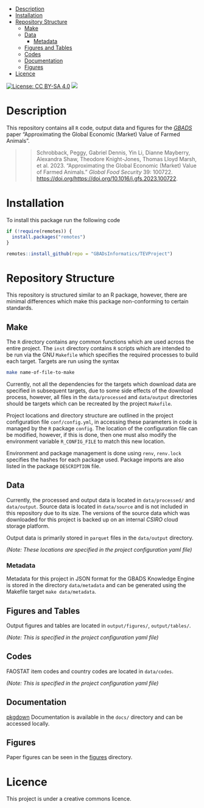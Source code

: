 -   [Description](#description)
-   [Installation](#installation)
-   [Repository Structure](#repository-structure)
    -   [Make](#make)
    -   [Data](#data)
        -   [Metadata](#metadata)
    -   [Figures and Tables](#figures-and-tables)
    -   [Codes](#codes)
    -   [Documentation](#documentation)
    -   [Figures](#figures)
-   [Licence](#licence)

<!-- README.md is generated from README.Rmd. Please edit that file -->

[![License: CC BY-SA
4.0](https://img.shields.io/badge/license-CC%20BY--SA%204.0-blue.svg)](https://cran.r-project.org/web/licenses/CC%20BY-SA%204.0)
[![](https://img.shields.io/badge/lifecycle-experimental-orange.svg)](https://lifecycle.r-lib.org/articles/stages.html#experimental)

Description
===========

This repository contains all `R` code, output data and figures for the
[*GBADS*](https://animalhealthmetrics.org/) paper “Approximating the
Global Economic (Market) Value of Farmed Animals”.

> > Schrobback, Peggy, Gabriel Dennis, Yin Li, Dianne Mayberry,
> > Alexandra Shaw, Theodore Knight-Jones, Thomas Lloyd Marsh, et
> > al. 2023. “Approximating the Global Economic (Market) Value of
> > Farmed Animals.” *Global Food Security* 39: 100722.
> > <a href="https://doi.org/https://doi.org/10.1016/j.gfs.2023.100722" class="uri">https://doi.org/https://doi.org/10.1016/j.gfs.2023.100722</a>.

Installation
============

To install this package run the following code

``` r
if (!require(remotes)) {
  install.packages("remotes")
}

remotes::install_github(repo = "GBADsInformatics/TEVProject")
```

Repository Structure
====================

This repository is structured similar to an R package, however, there
are minimal differences which make this package non-conforming to
certain standards.

Make
----

The `R` directory contains any common functions which are used across
the entire project. The `inst` directory contains `R` scripts which are
intended to be run via the GNU `Makefile` which specifies the required
processes to build each target. Targets are run using the syntax

``` bash
make name-of-file-to-make
```

Currently, not all the dependencies for the targets which download data
are specified in subsequent targets, due to some side effects of the
download process, however, all files in the `data/processed` and
`data/output` directories should be targets which can be recreated by
the project `Makefile`.

Project locations and directory structure are outlined in the project
configuration file `conf/config.yml`, in accessing these parameters in
code is managed by the `R` package `config`. The location of the
configuration file can be modified, however, if this is done, then one
must also modify the environment variable `R_CONFIG_FILE` to match this
new location.

Environment and package management is done using `renv`, `renv.lock`
specifies the hashes for each package used. Package imports are also
listed in the package `DESCRIPTION` file.

Data
----

Currently, the processed and output data is located in `data/processed/`
and `data/output`. Source data is located in `data/source` and is not
included in this repository due to its size. The versions of the source
data which was downloaded for this project is backed up on an internal
*CSIRO* cloud storage platform.

Output data is primarily stored in `parquet` files in the `data/output`
directory.

*(Note: These locations are specified in the project configuration yaml
file)*

### Metadata

Metadata for this project in JSON format for the GBADS Knowledge Engine
is stored in the directory `data/metadata` and can be generated using
the Makefile target `make data/metadata`.

Figures and Tables
------------------

Output figures and tables are located in `output/figures/`,
`output/tables/`.

*(Note: This is specified in the project configuration yaml file)*

Codes
-----

FAOSTAT item codes and country codes are located in `data/codes`.

*(Note: This is specified in the project configuration yaml file)*

Documentation
-------------

[pkgdown](https://pkgdown.r-lib.org/) Documentation is available in the
`docs/` directory and can be accessed locally.

Figures
-------

Paper figures can be seen in the [figures](output/figures/README.md)
directory.

Licence
=======

This project is under a creative commons licence.
